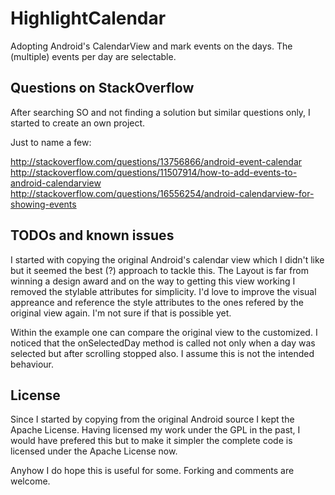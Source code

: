 HighlightCalendar
=================

Adopting Android's CalendarView and mark events on the days. The (multiple) events per day are selectable.

Questions on StackOverflow
--------------------------

After searching SO and not finding a solution but similar questions only, I
started to create an own project.

Just to name a few:

http://stackoverflow.com/questions/13756866/android-event-calendar
http://stackoverflow.com/questions/11507914/how-to-add-events-to-android-calendarview
http://stackoverflow.com/questions/16556254/android-calendarview-for-showing-events


TODOs and known issues
----------------------

I started with copying the original Android's calendar view which I didn't like
but it seemed the best (?) approach to tackle this.
The Layout is far from winning a design award and on the way to getting this
view working I removed the stylable attributes for simplicity. I'd love to
improve the visual appreance and reference the style attributes to the ones
refered by the original view again. I'm not sure if that is possible yet.

Within the example one can compare the original view to the customized. I
noticed that the onSelectedDay method is called not only when a day was selected
but after scrolling stopped also. I assume this is not the intended behaviour.


License
-------

Since I started by copying from the original Android source I kept the Apache
License. Having licensed my work under the GPL in the past, I would have
prefered this but to make it simpler the complete code is licensed under the
Apache License now.

Anyhow I do hope this is useful for some. Forking and comments are welcome.

